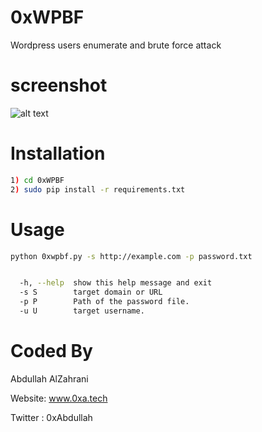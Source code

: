 # 0xWPBF
Wordpress users enumerate and brute force attack
# screenshot
![alt text](https://github.com/0xAbdullah/0xWPBF/blob/master/Screenshot.png)
# Installation
```bash
1) cd 0xWPBF
2) sudo pip install -r requirements.txt
```
# Usage
```bash
python 0xwpbf.py -s http://example.com -p password.txt


  -h, --help  show this help message and exit
  -s S        target domain or URL
  -p P        Path of the password file.
  -u U        target username.
```
# Coded By
Abdullah AlZahrani

Website: www.0xa.tech

Twitter : 0xAbdullah
